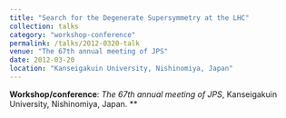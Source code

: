 ```yaml
---
title: "Search for the Degenerate Supersymmetry at the LHC"
collection: talks
category: "workshop-conference"
permalink: /talks/2012-0320-talk
venue: "The 67th annual meeting of JPS"
date: 2012-03-20
location: "Kanseigakuin University, Nishinomiya, Japan"
---
```

**Workshop/conference**: *The 67th annual meeting of JPS*, Kanseigakuin University, Nishinomiya, Japan. **


